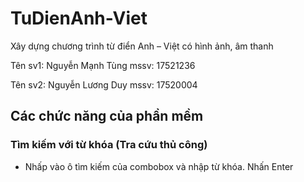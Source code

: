 # TuDienAnh-Viet
Xây dựng chương trình từ điển Anh – Việt có hình ảnh, âm thanh

Tên sv1: Nguyễn Mạnh Tùng 
mssv: 17521236

Tên sv2: Nguyễn Lương Duy
mssv: 17520004

## Các chức năng của phần mềm
### Tìm kiếm với từ khóa (Tra cứu thủ công)
* Nhấp vào ô tìm kiếm của combobox và nhập từ khóa. Nhấn Enter
